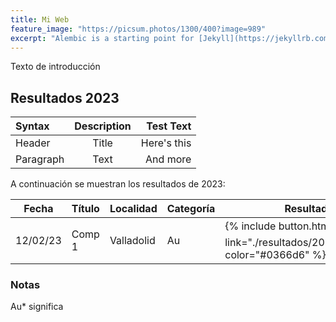 ```yaml
---
title: Mi Web
feature_image: "https://picsum.photos/1300/400?image=989"
excerpt: "Alembic is a starting point for [Jekyll](https://jekyllrb.com/) projects. Rather than starting from scratch, this boilerplate is designed to get the ball rolling immediately. Install it, configure it, tweak it, push it."
---
```


Texto de introducción

## Resultados 2023



| Syntax      | Description | Test Text     |
| :---        |    :----:   |          ---: |
| Header      | Title       | Here's this   |
| Paragraph   | Text        | And more      |



A continuación se muestran los resultados de 2023:

| Fecha    |  Título  |  Localidad   |  Categoría  | Resultados |
|----------|----------|--------------|-------------|------------|
| 12/02/23 | Comp 1   |  Valladolid  |  Au         |  {% include button.html text="Acta  ⬇️"  link="./resultados/2023/sample.pdf" color="#0366d6" %} | 





### Notas

Au* significa 